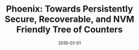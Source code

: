 ---
title: "Phoenix: Towards Persistently Secure, Recoverable, and NVM Friendly Tree of Counters"
collection: publications
permalink: /publication/2019-01-01-Phoenix-Towards-Persistently-Secure-Recoverable-and-NVM-Friendly-Tree-of-Counters
date: 2019-01-01
venue: 'CoRR'
paperurl: 'http://arxiv.org/abs/1911.01922'
citation: ' Mazen Al{-}Wadi,  David Mohaisen,  Amro Awad, &quot;Phoenix: Towards Persistently Secure, Recoverable, and NVM Friendly Tree of Counters.&quot; CoRR, 2019.'
---